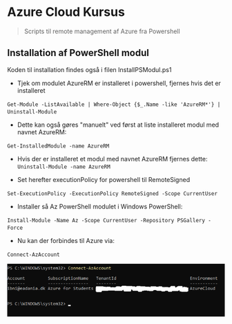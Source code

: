 # Azure Cloud Kursus
>Scripts til remote management af Azure fra Powershell
## Installation af PowerShell modul
Koden til installation findes også i filen InstallPSModul.ps1

* Tjek om modulet AzureRM er installeret i powershell, fjernes hvis det er installeret

`Get-Module -ListAvailable | Where-Object {$_.Name -like 'AzureRM*'} | Uninstall-Module`

* Dette kan også gøres "manuelt" ved først at liste installeret modul med navnet AzureRM:

`Get-InstalledModule -name AzureRM`

* Hvis der er installeret et modul med navnet AzureRM fjernes dette:
`Uninstall-Module -name AzureRM`

* Set herefter executionPolicy for powershell til RemoteSigned 

`Set-ExecutionPolicy -ExecutionPolicy RemoteSigned -Scope CurrentUser`

* Installer så Az PowerShell modulet i Windows PowerShell:

`Install-Module -Name Az -Scope CurrentUser -Repository PSGallery -Force`

* Nu kan der forbindes til Azure via:

`Connect-AzAccount`

![Screenshot af oprette forbindelse](https://github.com/ibhelmer/AzureCloudKursus/blob/main/images/ConnectAZ.png)

